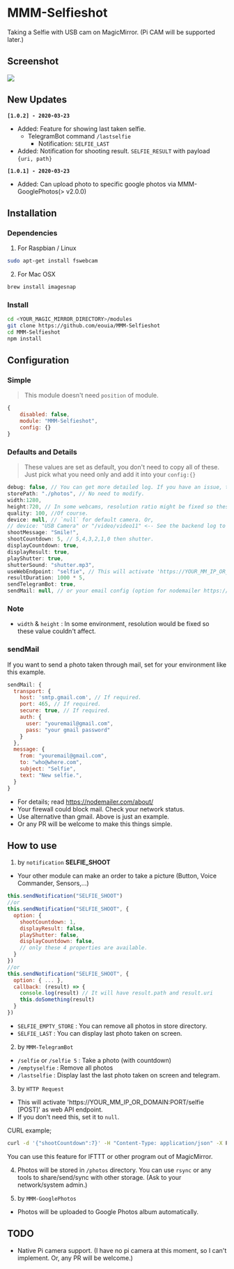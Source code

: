 # MMM-Selfieshot
Taking a Selfie with USB cam on MagicMirror. (Pi CAM will be supported later.)

## Screenshot
![](https://raw.githubusercontent.com/eouia/MMM-Selfieshot/master/screenshot.png)


## New Updates
**`[1.0.2] - 2020-03-23`**
- Added: Feature for showing last taken selfie.
    - TelegramBot command `/lastselfie`
		- Notification: `SELFIE_LAST`
- Added: Notification for shooting result. `SELFIE_RESULT` with payload `{uri, path}`		

**`[1.0.1] - 2020-03-23`**
- Added: Can upload photo to specific google photos via MMM-GooglePhotos(> v2.0.0)

## Installation
### Dependencies
1. For Raspbian / Linux
```sh
sudo apt-get install fswebcam
```

2. For Mac OSX
```sh
brew install imagesnap
```


### Install
```sh
cd <YOUR_MAGIC_MIRROR_DIRECTORY>/modules
git clone https://github.com/eouia/MMM-Selfieshot
cd MMM-Selfieshot
npm install
```

## Configuration
### Simple
> This module doesn't need `position` of module.

```js
{
	disabled: false,
	module: "MMM-Selfieshot",
	config: {}
}
```

### Defaults and Details
> These values are set as default, you don't need to copy all of these. Just pick what you need only and add it into your `config:{}`

```js
debug: false, // You can get more detailed log. If you have an issue, try to set this to true.
storePath: "./photos", // No need to modify.
width:1280,
height:720, // In some webcams, resolution ratio might be fixed so these values might not be applied.
quality: 100, //Of course.
device: null, // `null` for default camera. Or,
// device: "USB Camera" or "/video/video11" <-- See the backend log to get your installed camera name.
shootMessage: "Smile!",
shootCountdown: 5, // 5,4,3,2,1,0 then shutter.
displayCountdown: true,
displayResult: true,
playShutter: true,
shutterSound: "shutter.mp3",
useWebEndpoint: "selfie", // This will activate 'https://YOUR_MM_IP_OR_DOMAIN:PORT/selfie [POST]' as web API endpoint.
resultDuration: 1000 * 5,
sendTelegramBot: true,
sendMail: null, // or your email config (option for nodemailer https://nodemailer.com/about/)
```

### Note
- `width` & `height` : In some environment, resolution would be fixed so these value couldn't affect.


### sendMail
If you want to send a photo taken through mail, set for your environment like this example.
```js
sendMail: {
  transport: {
    host: 'smtp.gmail.com', // If required.
    port: 465, // If required.
    secure: true, // If required.
    auth: {
      user: "youremail@gmail.com",
      pass: "your gmail password"
    }
  },
  message: {
    from: "youremail@gmail.com",
    to: "who@where.com",
    subject: "Selfie",
    text: "New selfie.",
  }
}
```
- For details; read https://nodemailer.com/about/
- Your firewall could block mail. Check your network status.
- Use alternative than gmail. Above is just an example.
- Or any PR will be welcome to make this things simple.


## How to use
1. by `notification` **SELFIE_SHOOT**
- Your other module can make an order to take a picture (Button, Voice Commander, Sensors,...)
```js
this.sendNotification("SELFIE_SHOOT")
//or
this.sendNotification("SELFIE_SHOOT", {
  option: {
    shootCountdown: 1,
    displayResult: false,
    playShutter: false,
    displayCountdown: false,
    // only these 4 properties are available.
  }
})
//or
this.sendNotification("SELFIE_SHOOT", {
  option: { ... },
  callback: (result) => {
    console.log(result) // It will have result.path and result.uri
    this.doSomething(result)
  }
})
```
- `SELFIE_EMPTY_STORE` : You can remove all photos in store directory.
- `SELFIE_LAST` : You can display last photo taken on screen.


2. by `MMM-TelegramBot`
- `/selfie` or `/selfie 5` : Take a photo (with countdown)
- `/emptyselfie` : Remove all photos
- `/lastselfie` : Display last the last photo taken on screen and telegram.

3. by `HTTP Request`
- This will activate 'https://YOUR_MM_IP_OR_DOMAIN:PORT/selfie [POST]' as web API endpoint.
- If you don't need this, set it to `null`.

CURL example;
```sh
curl -d '{"shootCountdown":7}' -H "Content-Type: application/json" -X POST http://localhost:8080/selfie
```
You can use this feature for IFTTT or other program out of MagicMirror.

4. Photos will be stored in `/photos` directory. You can use `rsync` or any tools to share/send/sync with other storage. (Ask to your network/system admin.)

5. by `MMM-GooglePhotos`
- Photos will be uploaded to Google Photos album automatically.


## TODO
- Native Pi camera support. (I have no pi camera at this moment, so I can't implement. Or, any PR will be welcome.)
